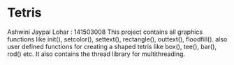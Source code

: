 # Tetris
Ashwini Jaypal Lohar : 141503008
  This project contains all graphics functions like init(), setcolor(), settext(), rectangle(), outtext(), floodfill().
  also user defined functions for creating a shaped tetris like box(), tee(), bar(), rod() etc.
  It also contains the thread library for multithreading.
      
      
  

